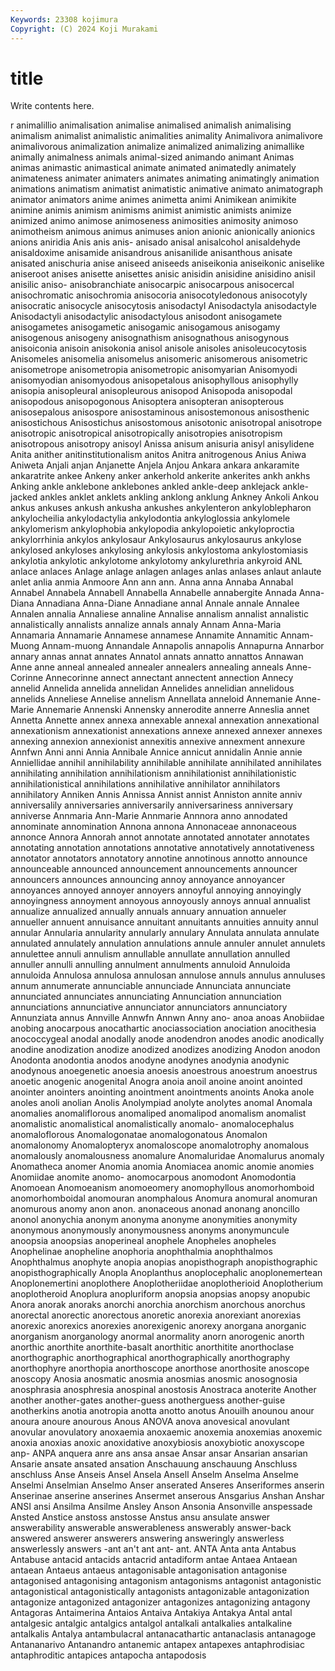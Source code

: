 ```yaml
---
Keywords: 23308 kojimura
Copyright: (C) 2024 Koji Murakami
---
```


# title

Write contents here.



r animalillio animalisation animalise animalised animalish animalising
animalism animalist animalistic animalities animality Animalivora animalivore animalivorous animalization animalize
animalized animalizing animallike animally animalness animals animal-sized animando animant Animas
animas animastic animastical animate animated animatedly animately animateness animater animaters
animates animating animatingly animation animations animatism animatist animatistic animative animato
animatograph animator animators anime animes animetta animi Animikean animikite animine
animis animism animisms animist animistic animists animize animized animo animose
animoseness animosities animosity animoso animotheism animous animus animuses anion anionic
anionically anionics anions aniridia Anis anis anis- anisado anisal anisalcohol
anisaldehyde anisaldoxime anisamide anisandrous anisanilide anisanthous anisate anisated anischuria anise
aniseed aniseeds aniseikonia aniseikonic aniselike aniseroot anises anisette anisettes anisic
anisidin anisidine anisidino anisil anisilic aniso- anisobranchiate anisocarpic anisocarpous anisocercal
anisochromatic anisochromia anisocoria anisocotyledonous anisocotyly anisocratic anisocycle anisocytosis anisodactyl Anisodactyla
anisodactyle Anisodactyli anisodactylic anisodactylous anisodont anisogamete anisogametes anisogametic anisogamic anisogamous
anisogamy anisogenous anisogeny anisognathism anisognathous anisogynous anisoiconia anisoin anisokonia anisol
anisole anisoles anisoleucocytosis Anisomeles anisomelia anisomelus anisomeric anisomerous anisometric anisometrope
anisometropia anisometropic anisomyarian Anisomyodi anisomyodian anisomyodous anisopetalous anisophyllous anisophylly anisopia
anisopleural anisopleurous anisopod Anisopoda anisopodal anisopodous anisopogonous Anisoptera anisopteran anisopterous
anisosepalous anisospore anisostaminous anisostemonous anisosthenic anisostichous Anisostichus anisostomous anisotonic anisotropal
anisotrope anisotropic anisotropical anisotropically anisotropies anisotropism anisotropous anisotropy anisoyl Anissa
anisum anisuria anisyl anisylidene Anita anither anitinstitutionalism anitos Anitra anitrogenous
Anius Aniwa Aniweta Anjali anjan Anjanette Anjela Anjou Ankara ankara
ankaramite ankaratrite ankee Ankeny anker ankerhold ankerite ankerites ankh ankhs
Anking ankle anklebone anklebones ankled ankle-deep anklejack ankle-jacked ankles anklet
anklets ankling anklong anklung Ankney Ankoli Ankou ankus ankuses ankush
ankusha ankushes ankylenteron ankyloblepharon ankylocheilia ankylodactylia ankylodontia ankyloglossia ankylomele ankylomerism
ankylophobia ankylopodia ankylopoietic ankyloproctia ankylorrhinia ankylos ankylosaur Ankylosaurus ankylosaurus ankylose
ankylosed ankyloses ankylosing ankylosis ankylostoma ankylostomiasis ankylotia ankylotic ankylotome ankylotomy
ankylurethria ankyroid ANL anlace anlaces Anlage anlage anlagen anlages anlas
anlases anlaut anlaute anlet anlia anmia Anmoore Ann ann ann.
Anna anna Annaba Annabal Annabel Annabela Annabell Annabella Annabelle annabergite
Annada Anna-Diana Annadiana Anna-Diane Annadiane annal Annale annale Annalee Annalen
annalia Annaliese annaline Annalise annalism annalist annalistic annalistically annalists annalize
annals annaly Annam Anna-Maria Annamaria Annamarie Annamese annamese Annamite Annamitic
Annam-Muong Annam-muong Annandale Annapolis annapolis Annapurna Annarbor annary annas annat
annates Annatol annats annatto annattos Annawan Anne anne anneal annealed
annealer annealers annealing anneals Anne-Corinne Annecorinne annect annectant annectent annection
Annecy annelid Annelida annelida annelidan Annelides annelidian annelidous annelids Anneliese
Annelise annelism Annellata anneloid Annemanie Anne-Marie Annemarie Annenski Annensky annerodite
annerre Anneslia annet Annetta Annette annex annexa annexable annexal annexation
annexational annexationism annexationist annexations annexe annexed annexer annexes annexing annexion
annexionist annexitis annexive annexment annexure Annfwn Anni anni Annia Annibale
Annice annicut annidalin Annie annie Anniellidae annihil annihilability annihilable annihilate
annihilated annihilates annihilating annihilation annihilationism annihilationist annihilationistic annihilationistical annihilations annihilative
annihilator annihilators annihilatory Anniken Annis Annissa Annist annist Anniston annite
anniv anniversalily anniversaries anniversarily anniversariness anniversary anniverse Annmaria Ann-Marie Annmarie
Annnora anno annodated annominate annomination Annona annona Annonaceae annonaceous annonce
Annora Annorah annot annotate annotated annotater annotates annotating annotation annotations
annotative annotatively annotativeness annotator annotators annotatory annotine annotinous annotto announce
announceable announced announcement announcements announcer announcers announces announcing annoy annoyance
annoyancer annoyances annoyed annoyer annoyers annoyful annoying annoyingly annoyingness annoyment
annoyous annoyously annoys annual annualist annualize annualized annually annuals annuary
annuation annueler annueller annuent annuisance annuitant annuitants annuities annuity annul
annular Annularia annularity annularly annulary Annulata annulata annulate annulated annulately
annulation annulations annule annuler annulet annulets annulettee annuli annulism annullable
annullate annullation annulled annuller annulli annulling annulment annulments annuloid Annuloida
annuloida Annulosa annulosa annulosan annulose annuls annulus annuluses annum annumerate
annunciable annunciade Annunciata annunciate annunciated annunciates annunciating Annunciation annunciation annunciations
annunciative annunciator annunciators annunciatory Annunziata annus Annville Annwfn Annwn Anny
ano- anoa anoas Anobiidae anobing anocarpous anocathartic anociassociation anociation anocithesia
anococcygeal anodal anodally anode anodendron anodes anodic anodically anodine anodization
anodize anodized anodizes anodizing Anodon anodon Anodonta anodontia anodos anodyne
anodynes anodynia anodynic anodynous anoegenetic anoesia anoesis anoestrous anoestrum anoestrus
anoetic anogenic anogenital Anogra anoia anoil anoine anoint anointed anointer
anointers anointing anointment anointments anoints Anoka anole anoles anoli anolian
Anolis Anolympiad anolyte anolytes anomal Anomala anomalies anomaliflorous anomaliped anomalipod
anomalism anomalist anomalistic anomalistical anomalistically anomalo- anomalocephalus anomaloflorous Anomalogonatae anomalogonatous
Anomalon anomalonomy Anomalopteryx anomaloscope anomalotrophy anomalous anomalously anomalousness anomalure Anomaluridae
Anomalurus anomaly Anomatheca anomer Anomia anomia Anomiacea anomic anomie anomies
Anomiidae anomite anomo- anomocarpous anomodont Anomodontia Anomoean Anomoeanism anomoeomery anomophyllous
anomorhomboid anomorhomboidal anomouran anomphalous Anomura anomural anomuran anomurous anomy anon
anon. anonaceous anonad anonang anoncillo anonol anonychia anonym anonyma anonyme
anonymities anonymity anonymous anonymously anonymousness anonyms anonymuncule anoopsia anoopsias anoperineal
anophele Anopheles anopheles Anophelinae anopheline anophoria anophthalmia anophthalmos Anophthalmus anophyte
anopia anopias anopisthograph anopisthographic anopisthographically Anopla Anoplanthus anoplocephalic anoplonemertean Anoplonemertini
anoplothere Anoplotheriidae anoplotherioid Anoplotherium anoplotheroid Anoplura anopluriform anopsia anopsias anopsy
anopubic Anora anorak anoraks anorchi anorchia anorchism anorchous anorchus anorectal
anorectic anorectous anoretic anorexia anorexiant anorexias anorexic anorexics anorexies anorexigenic
anorexy anorgana anorganic anorganism anorganology anormal anormality anorn anorogenic anorth
anorthic anorthite anorthite-basalt anorthitic anorthitite anorthoclase anorthographic anorthographical anorthographically anorthography
anorthophyre anorthopia anorthoscope anorthose anorthosite anoscope anoscopy Anosia anosmatic anosmia
anosmias anosmic anosognosia anosphrasia anosphresia anospinal anostosis Anostraca anoterite Another
another another-gates another-guess anotherguess another-guise anotherkins anotia anotropia anotta anotto
anotus Anouilh anounou anour anoura anoure anourous Anous ANOVA anova
anovesical anovulant anovular anovulatory anoxaemia anoxaemic anoxemia anoxemias anoxemic anoxia
anoxias anoxic anoxidative anoxybiosis anoxybiotic anoxyscope anp- ANPA anquera anre
ans ansa ansae Ansar ansar Ansarian ansarian Ansarie ansate ansated
ansation Anschauung anschauung Anschluss anschluss Anse Anseis Ansel Ansela Ansell
Anselm Anselma Anselme Anselmi Anselmian Anselmo Anser anserated Anseres Anseriformes
anserin Anserinae anserine anserines Ansermet anserous Ansgarius Anshan Anshar ANSI
ansi Ansilma Ansilme Ansley Anson Ansonia Ansonville anspessade Ansted Anstice
anstoss anstosse Anstus ansu ansulate answer answerability answerable answerableness answerably
answer-back answered answerer answerers answering answeringly answerless answerlessly answers -ant
an't ant ant- ant. ANTA Anta anta Antabus Antabuse antacid
antacids antacrid antadiform antae Antaea Antaean antaean Antaeus antaeus antagonisable
antagonisation antagonise antagonised antagonising antagonism antagonisms antagonist antagonistic antagonistical antagonistically
antagonists antagonizable antagonization antagonize antagonized antagonizer antagonizes antagonizing antagony Antagoras
Antaimerina Antaios Antaiva Antakiya Antakya Antal antal antalgesic antalgic antalgics
antalgol antalkali antalkalies antalkaline antalkalis Antalya antambulacral antanacathartic antanaclasis antanagoge
Antananarivo Antanandro antanemic antapex antapexes antaphrodisiac antaphroditic antapices antapocha antapodosis
